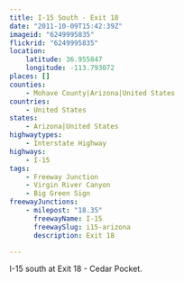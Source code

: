 ```yaml
---
title: I-15 South - Exit 18
date: "2011-10-09T15:42:39Z"
imageid: "6249995835"
flickrid: "6249995835"
location:
    latitude: 36.955847
    longitude: -113.793072
places: []
counties:
    - Mohave County|Arizona|United States
countries:
    - United States
states:
    - Arizona|United States
highwaytypes:
    - Interstate Highway
highways:
    - I-15
tags:
    - Freeway Junction
    - Virgin River Canyon
    - Big Green Sign
freewayJunctions:
    - milepost: "18.35"
      freewayName: I-15
      freewaySlug: i15-arizona
      description: Exit 18

---
```

I-15 south at Exit 18 - Cedar Pocket.